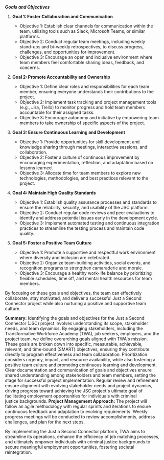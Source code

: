 ***Goals and Objectives***



1. **Goal 1: Foster Collaboration and Communication**
   - Objective 1: Establish clear channels for communication within the team, utilizing tools such as Slack, Microsoft Teams, or similar platforms.
   - Objective 2: Conduct regular team meetings, including weekly stand-ups and bi-weekly retrospectives, to discuss progress, challenges, and opportunities for improvement.
   - Objective 3: Encourage an open and inclusive environment where team members feel comfortable sharing ideas, feedback, and concerns.
  
     

2. **Goal 2: Promote Accountability and Ownership**
   - Objective 1: Define clear roles and responsibilities for each team member, ensuring everyone understands their contributions to the project.
   - Objective 2: Implement task tracking and project management tools (e.g., Jira, Trello) to monitor progress and hold team members accountable for their assigned tasks.
   - Objective 3: Encourage autonomy and initiative by empowering team members to take ownership of specific aspects of the project.



3. **Goal 3: Ensure Continuous Learning and Development**
   - Objective 1: Provide opportunities for skill development and knowledge sharing through meetings, interactive sessions, and collaboration.
   - Objective 2: Foster a culture of continuous improvement by encouraging experimentation, reflection, and adaptation based on lessons learned.
   - Objective 3: Allocate time for team members to explore new technologies, methodologies, and best practices relevant to the project.



4. **Goal 4: Maintain High Quality Standards**
   - Objective 1: Establish quality assurance processes and standards to ensure the reliability, security, and usability of the JSC platform.
   - Objective 2: Conduct regular code reviews and peer evaluations to identify and address potential issues early in the development cycle.
   - Objective 3: Implement automated testing and continuous integration practices to streamline the testing process and maintain code quality.



5. **Goal 5: Foster a Positive Team Culture**
   - Objective 1: Promote a supportive and respectful work environment where diversity and inclusion are celebrated.
   - Objective 2: Organize team-building activities, social events, and recognition programs to strengthen camaraderie and morale.
   - Objective 3: Encourage a healthy work-life balance by prioritizing flexible schedules, time off, and mental health resources for team members.

By focusing on these goals and objectives, the team can effectively collaborate, stay motivated, and deliver a successful Just a Second Connector project while also nurturing a positive and supportive team culture.


**Summary:**
Identifying the goals and objectives for the Just a Second Connector (JSC) project involves understanding its scope, stakeholder needs, and team dynamics. By engaging stakeholders, including the Transformative Workforce Academy (TWA), job seekers, employers, and the project team, we define overarching goals aligned with TWA's mission. These goals are broken down into specific, measurable, achievable, relevant, and time-bound (SMART) objectives, ensuring they contribute directly to program effectiveness and team collaboration. Prioritization considers urgency, impact, and resource availability, while also fostering a positive team culture and promoting continuous learning and development. Clear documentation and communication of goals and objectives ensure shared understanding among stakeholders and team members, setting the stage for successful project implementation. Regular review and refinement ensure alignment with evolving stakeholder needs and project dynamics, driving progress toward achieving the JSC project's ultimate goal of facilitating employment opportunities for individuals with criminal justice backgrounds.
**Project Management Approach:**
The project will follow an agile methodology with regular sprints and iterations to ensure continuous feedback and adaptation to evolving requirements. Weekly progress meetings will be conducted to review accomplishments, address challenges, and plan for the next steps.

By implementing the Just a Second Connector platform, TWA aims to streamline its operations, enhance the efficiency of job matching processes, and ultimately empower individuals with criminal justice backgrounds to secure meaningful employment opportunities, fostering societal reintegration.
